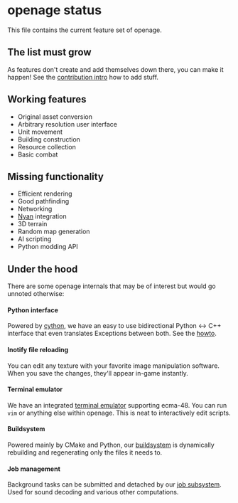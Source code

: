 openage status
==============

This file contains the current feature set of openage.


The list must grow
------------------

As features don't create and add themselves down there,
you can make it happen! See the [contribution intro](/doc/contributing.md) how to add stuff.


Working features
----------------

* Original asset conversion
* Arbitrary resolution user interface
* Unit movement
* Building construction
* Resource collection
* Basic combat


Missing functionality
---------------------

* Efficient rendering
* Good pathfinding
* Networking
* [Nyan](https://github.com/SFTtech/nyan) integration
* 3D terrain
* Random map generation
* AI scripting
* Python modding API


Under the hood
--------------

There are some openage internals that may be of interest
but would go unnoted otherwise:

#### Python interface

Powered by [cython](http://cython.org/), we have an easy to use bidirectional
Python <-> C++ interface that even translates Exceptions between both.
See the [howto](/doc/code/pyinterface.md).


#### Inotify file reloading

You can edit any texture with your favorite image manipulation software.
When you save the changes, they'll appear in-game instantly.


#### Terminal emulator

We have an integrated [terminal emulator](/libopenage/console) supporting ecma-48.
You can run `vim` or anything else within openage.
This is neat to interactively edit scripts.


#### Buildsystem

Powered mainly by CMake and Python, our [buildsystem](/buildsystem) is dynamically
rebuilding and regenerating only the files it needs to.


#### Job management

Background tasks can be submitted and detached by our [job subsystem](/libopenage/job).
Used for sound decoding and various other computations.
